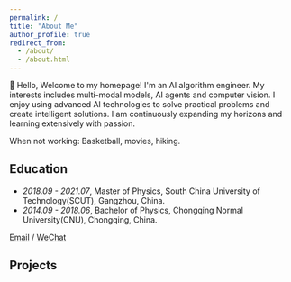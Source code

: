 ```yaml
---
permalink: /
title: "About Me"
author_profile: true
redirect_from: 
  - /about/
  - /about.html
---
```



👋 Hello, Welcome to my homepage!
I'm an AI algorithm engineer. My interests includes multi-modal models, AI agents and computer vision. I enjoy using advanced AI technologies to solve practical problems and create intelligent solutions. I am continuously expanding my horizons and learning extensively with passion.

When not working: Basketball, movies, hiking.

## Education

- *2018.09 - 2021.07*, Master of Physics, South China University of Technology(SCUT), Gangzhou, China.
- *2014.09 - 2018.06*, Bachelor of Physics, Chongqing Normal University(CNU), Chongqing, China.


[Email](mailto:guiyangrachelwang@163.com) / [WeChat](../images/wechat.png)

## Projects

